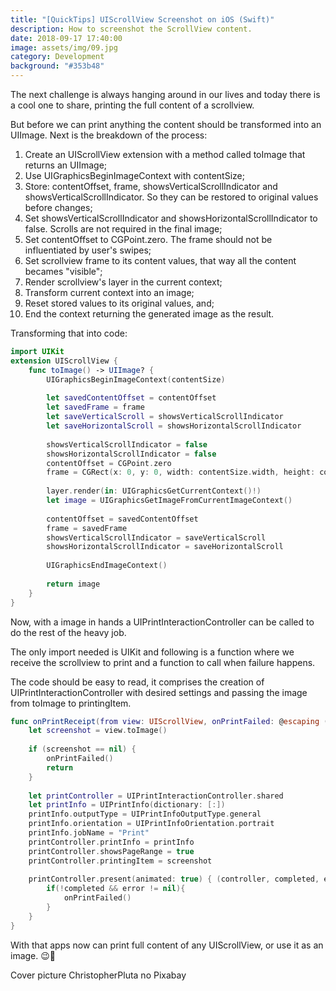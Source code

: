 ```yaml
---
title: "[QuickTips] UIScrollView Screenshot on iOS (Swift)"
description: How to screenshot the ScrollView content.
date: 2018-09-17 17:40:00
image: assets/img/09.jpg
category: Development
background: "#353b48"
---
```


The next challenge is always hanging around in our lives and today there is a cool one to share, printing the full content of a scrollview. 

But before we can print anything the content should be transformed into an UIImage. Next is the breakdown of the process:

1. Create an UIScrollView extension with a method called toImage that returns an UIImage;
2. Use UIGraphicsBeginImageContext with contentSize;
3. Store: contentOffset, frame, showsVerticalScrollIndicator and showsVerticalScrollIndicator. So they can be restored to original values before changes;
4. Set showsVerticalScrollIndicator and showsHorizontalScrollIndicator to false. Scrolls are not required in the final image;
5. Set contentOffset to CGPoint.zero. The frame should not be influentiated by user's swipes;
6. Set scrollview frame to its content values, that way all the content becames "visible";
7. Render scrollview's layer in the current context;
8. Transform current context into an image;
9. Reset stored values to its original values, and;
10. End the context returning the generated image as the result.

Transforming that into code:

```swift
import UIKit
extension UIScrollView {
    func toImage() -> UIImage? {
        UIGraphicsBeginImageContext(contentSize)
        
        let savedContentOffset = contentOffset
        let savedFrame = frame
        let saveVerticalScroll = showsVerticalScrollIndicator
        let saveHorizontalScroll = showsHorizontalScrollIndicator
        
        showsVerticalScrollIndicator = false
        showsHorizontalScrollIndicator = false
        contentOffset = CGPoint.zero
        frame = CGRect(x: 0, y: 0, width: contentSize.width, height: contentSize.height)
        
        layer.render(in: UIGraphicsGetCurrentContext()!)
        let image = UIGraphicsGetImageFromCurrentImageContext()
        
        contentOffset = savedContentOffset
        frame = savedFrame
        showsVerticalScrollIndicator = saveVerticalScroll
        showsHorizontalScrollIndicator = saveHorizontalScroll
        
        UIGraphicsEndImageContext()
        
        return image
    }
}
```

Now, with a image in hands a UIPrintInteractionController can be called to do the rest of the heavy job.

The only import needed is UIKit and following is a function where we receive the scrollview to print and a function to call when failure happens.

The code should be easy to read, it comprises the creation of UIPrintInteractionController with desired settings and  passing the image from toImage to printingItem.

```swift
func onPrintReceipt(from view: UIScrollView, onPrintFailed: @escaping () -> Void) {
    let screenshot = view.toImage()
    
    if (screenshot == nil) {
        onPrintFailed()
        return
    }
    
    let printController = UIPrintInteractionController.shared
    let printInfo = UIPrintInfo(dictionary: [:])
    printInfo.outputType = UIPrintInfoOutputType.general
    printInfo.orientation = UIPrintInfoOrientation.portrait
    printInfo.jobName = "Print"
    printController.printInfo = printInfo
    printController.showsPageRange = true
    printController.printingItem = screenshot
    
    printController.present(animated: true) { (controller, completed, error) in
        if(!completed && error != nil){
            onPrintFailed()
        }
    }
}
```

With that apps now can print full content of any UIScrollView, or use it as an image. 😉👋

Cover picture ChristopherPluta no Pixabay
